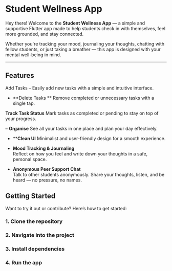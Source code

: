 # Student Wellness App

Hey there! 
Welcome to the **Student Wellness App** — a simple and supportive Flutter app made to help students check in with themselves, feel more grounded, and stay connected.

Whether you're tracking your mood, journaling your thoughts, chatting with fellow students, or just taking a breather — this app is designed with your mental well-being in mind.

---

##  Features


Add Tasks – Easily add new tasks with a simple and intuitive interface.

 - **Delete Tasks **
    Remove completed or unnecessary tasks with a single tap.

 **Track Task Status** 
    Mark tasks as completed or pending to stay on top of your progress.

–  **Organise** 
    See all your tasks in one place and plan your day effectively.

- ****Clean UI**
    Minimalist and user-friendly design for a smooth experience.


-  **Mood Tracking & Journaling**  
  Reflect on how you feel and write down your thoughts in a safe, personal space.

-  **Anonymous Peer Support Chat**  
  Talk to other students anonymously. Share your thoughts, listen, and be heard — no pressure, no names.




##  Getting Started

Want to try it out or contribute? Here’s how to get started:

### 1. Clone the repository

### 2. Navigate into the project

### 3.  Install dependencies

### 4. Run the app
